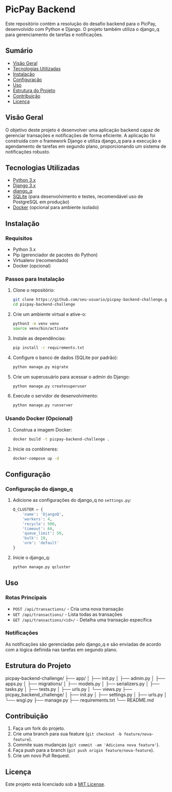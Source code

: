 # PicPay Backend

Este repositório contém a resolução do desafio backend para o PicPay, desenvolvido com Python e Django. O projeto também utiliza o django_q para gerenciamento de tarefas e notificações.

## Sumário

- [Visão Geral](#visão-geral)
- [Tecnologias Utilizadas](#tecnologias-utilizadas)
- [Instalação](#instalação)
- [Configuração](#configuração)
- [Uso](#uso)
- [Estrutura do Projeto](#estrutura-do-projeto)
- [Contribuição](#contribuição)
- [Licença](#licença)

## Visão Geral

O objetivo deste projeto é desenvolver uma aplicação backend capaz de gerenciar transações e notificações de forma eficiente. A aplicação foi construída com o framework Django e utiliza django_q para a execução e agendamento de tarefas em segundo plano, proporcionando um sistema de notificações robusto.

## Tecnologias Utilizadas

- [Python 3.x](https://www.python.org/)
- [Django 3.x](https://www.djangoproject.com/)
- [django_q](https://django-q.readthedocs.io/en/latest/)
- [SQLite](https://www.sqlite.org/index.html) (para desenvolvimento e testes, recomendável uso de PostgreSQL em produção)
- [Docker](https://www.docker.com/) (opcional para ambiente isolado)

## Instalação

### Requisitos

- Python 3.x
- Pip (gerenciador de pacotes do Python)
- Virtualenv (recomendado)
- Docker (opcional)

### Passos para Instalação

1. Clone o repositório:
    ```bash
    git clone https://github.com/seu-usuario/picpay-backend-challenge.git
    cd picpay-backend-challenge
    ```

2. Crie um ambiente virtual e ative-o:
    ```bash
    python3 -m venv venv
    source venv/bin/activate
    ```

3. Instale as dependências:
    ```bash
    pip install -r requirements.txt
    ```

4. Configure o banco de dados (SQLite por padrão):
    ```bash
    python manage.py migrate
    ```

5. Crie um superusuário para acessar o admin do Django:
    ```bash
    python manage.py createsuperuser
    ```

6. Execute o servidor de desenvolvimento:
    ```bash
    python manage.py runserver
    ```

### Usando Docker (Opcional)

1. Construa a imagem Docker:
    ```bash
    docker build -t picpay-backend-challenge .
    ```

2. Inicie os contêineres:
    ```bash
    docker-compose up -d
    ```

## Configuração

### Configuração do django_q

1. Adicione as configurações do django_q no `settings.py`:
    ```python
    Q_CLUSTER = {
        'name': 'DjangoQ',
        'workers': 4,
        'recycle': 500,
        'timeout': 60,
        'queue_limit': 50,
        'bulk': 10,
        'orm': 'default'
    }
    ```

2. Inicie o django_q:
    ```bash
    python manage.py qcluster
    ```

## Uso

### Rotas Principais

- `POST /api/transactions/` - Cria uma nova transação
- `GET /api/transactions/` - Lista todas as transações
- `GET /api/transactions/<id>/` - Detalha uma transação específica

### Notificações

As notificações são gerenciadas pelo django_q e são enviadas de acordo com a lógica definida nas tarefas em segundo plano.

## Estrutura do Projeto
picpay-backend-challenge/
├── app/
│ ├── init.py
│ ├── admin.py
│ ├── apps.py
│ ├── migrations/
│ ├── models.py
│ ├── serializers.py
│ ├── tasks.py
│ ├── tests.py
│ ├── urls.py
│ └── views.py
├── picpay_backend_challenge/
│ ├── init.py
│ ├── settings.py
│ ├── urls.py
│ └── wsgi.py
├── manage.py
├── requirements.txt
└── README.md


## Contribuição

1. Faça um fork do projeto.
2. Crie uma branch para sua feature (`git checkout -b feature/nova-feature`).
3. Commite suas mudanças (`git commit -am 'Adiciona nova feature'`).
4. Faça push para a branch (`git push origin feature/nova-feature`).
5. Crie um novo Pull Request.

## Licença

Este projeto está licenciado sob a [MIT License](LICENSE).
